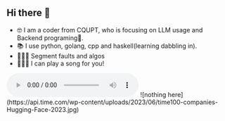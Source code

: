 ## Hi there 👋
- 🤓 I am a coder from CQUPT, who is focusing on LLM usage and Backend programing👀.
- 📚 I use python, golang, cpp and haskell(learning dabbling in).
- 🤏🏻🥶 Segment faults and algos
- ☝🏻🤓 I can play a song for you!


<audio controls>
  <source src="13. Alexis Weissenberg - 3. Clair de lune.flac" type="audio/flac">
</audio>
![nothing here](https://api.time.com/wp-content/uploads/2023/06/time100-companies-Hugging-Face-2023.jpg)
